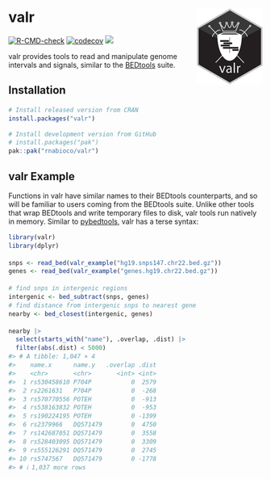 
# valr <img src="man/figures/logo.png" align="right" />

<!-- badges: start -->

[![R-CMD-check](https://github.com/rnabioco/valr/actions/workflows/check-standard.yaml/badge.svg)](https://github.com/rnabioco/valr/actions/workflows/check-standard.yaml)
[![codecov](https://codecov.io/github/rnabioco/valr/graph/badge.svg)](https://app.codecov.io/github/rnabioco/valr)
[![](https://www.r-pkg.org/badges/version/valr)](https://CRAN.R-project.org/package=valr)
<!-- badges: end -->

valr provides tools to read and manipulate genome intervals and signals,
similar to the [BEDtools](https://bedtools.readthedocs.io/en/latest/)
suite.

## Installation

<div class=".pkgdown-release">

``` r
# Install released version from CRAN
install.packages("valr")
```

</div>

<div class=".pkgdown-devel">

``` r
# Install development version from GitHub
# install.packages("pak")
pak::pak("rnabioco/valr")
```

</div>

## valr Example

Functions in valr have similar names to their BEDtools counterparts, and
so will be familiar to users coming from the BEDtools suite. Unlike
other tools that wrap BEDtools and write temporary files to disk, valr
tools run natively in memory. Similar to
[pybedtools](https://daler.github.io/pybedtools/#why-pybedtools), valr
has a terse syntax:

``` r
library(valr)
library(dplyr)

snps <- read_bed(valr_example("hg19.snps147.chr22.bed.gz"))
genes <- read_bed(valr_example("genes.hg19.chr22.bed.gz"))

# find snps in intergenic regions
intergenic <- bed_subtract(snps, genes)
# find distance from intergenic snps to nearest gene
nearby <- bed_closest(intergenic, genes)

nearby |>
  select(starts_with("name"), .overlap, .dist) |>
  filter(abs(.dist) < 5000)
#> # A tibble: 1,047 × 4
#>    name.x      name.y   .overlap .dist
#>    <chr>       <chr>       <int> <int>
#>  1 rs530458610 P704P           0  2579
#>  2 rs2261631   P704P           0  -268
#>  3 rs570770556 POTEH           0  -913
#>  4 rs538163832 POTEH           0  -953
#>  5 rs190224195 POTEH           0 -1399
#>  6 rs2379966   DQ571479        0  4750
#>  7 rs142687051 DQ571479        0  3558
#>  8 rs528403095 DQ571479        0  3309
#>  9 rs555126291 DQ571479        0  2745
#> 10 rs5747567   DQ571479        0 -1778
#> # ℹ 1,037 more rows
```
